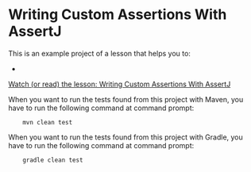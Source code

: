 # Writing Custom Assertions With AssertJ

This is an example project of a lesson that helps you to:

*

[Watch (or read) the lesson: Writing Custom Assertions With AssertJ](https://www.cleantestautomation.com/lessons/writing-custom-assertions-with-assertj)

When you want to run the tests found from this project with Maven, you have to run the
following command at command prompt:

        mvn clean test

When you want to run the tests found from this project with Gradle, you have to run the
following command at command prompt: 

        gradle clean test